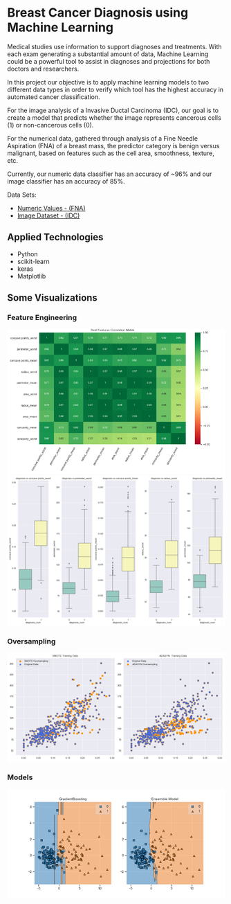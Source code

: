 # Breast Cancer Diagnosis using Machine Learning

Medical studies use information to support diagnoses and treatments. With each exam generating a substantial amount of data, Machine Learning could be a powerful tool to assist in diagnoses and projections for both doctors and researchers.

In this project our objective is to apply machine learning models to two different data types in order to verify which tool has the highest accuracy in automated cancer classification.

For the image analysis of a Invasive Ductal Carcinoma (IDC), our goal is to create a model that predicts whether the image represents cancerous cells (1) or non-cancerous cells (0). 

For the numerical data, gathered through analysis of a Fine Needle Aspiration (FNA) of a breast mass, the predictor category is benign versus malignant, based on features such as the cell area, smoothness, texture, etc.

Currently, our numeric data classifier has an accuracy of ~96% and our image classifier has an accuracy of 85%.

Data Sets: 
* [Numeric Values - (FNA)](https://www.kaggle.com/uciml/breast-cancer-wisconsin-data)
* [Image Dataset - (IDC)](https://www.kaggle.com/paultimothymooney/breast-histopathology-images)

## Applied Technologies
* Python
* scikit-learn
* keras
* Matplotlib

## Some Visualizations
### Feature Engineering
![](/images/01_best_features_correlation.png)
![](/images/03_best_features_vs_diagnosis1.png)
### Oversampling
![](/images/08_oversampling_visualization2.png)
### Models
![](/images/11_model_visualization3_GB_EM.png)

